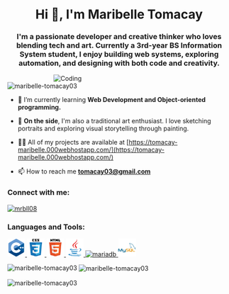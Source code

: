 <h1 align="center">Hi 👋, I'm Maribelle Tomacay</h1>
<h3 align="center">I'm a passionate developer and creative thinker who loves blending tech and art. Currently a 3rd-year BS Information System student, I enjoy building web systems, exploring automation, and designing with both code and creativity.</h3>
<img align="right" alt="Coding" width="400" src="https://th.bing.com/th/id/OIP.HRcRfQknTEbi96pnLo-9ygHaHa?w=5316&h=5316&rs=1&pid=ImgDetMain">

<p align="left"> <img src="https://komarev.com/ghpvc/?username=maribelle-tomacay03&label=Profile%20views&color=0e75b6&style=flat" alt="maribelle-tomacay03" /> </p>

- 🌱 I’m currently learning **Web Development and Object-oriented programming.**
  
- 🎨 **On the side**, I'm also a traditional art enthusiast. I love sketching portraits and exploring visual storytelling through painting.

- 👨‍💻 All of my projects are available at [https://tomacay-maribelle.000webhostapp.com/](https://tomacay-maribelle.000webhostapp.com/)

- 📫 How to reach me **tomacay03@gmail.com**

<h3 align="left">Connect with me:</h3>
<p align="left">
<a href="https://instagram.com/mrbll08" target="blank"><img align="center" src="https://raw.githubusercontent.com/rahuldkjain/github-profile-readme-generator/master/src/images/icons/Social/instagram.svg" alt="mrbll08" height="30" width="40" /></a>
</p>

<h3 align="left">Languages and Tools:</h3>
<p align="left"> <a href="https://www.w3schools.com/cpp/" target="_blank" rel="noreferrer"> <img src="https://raw.githubusercontent.com/devicons/devicon/master/icons/cplusplus/cplusplus-original.svg" alt="cplusplus" width="40" height="40"/> </a> <a href="https://www.w3schools.com/css/" target="_blank" rel="noreferrer"> <img src="https://raw.githubusercontent.com/devicons/devicon/master/icons/css3/css3-original-wordmark.svg" alt="css3" width="40" height="40"/> </a> <a href="https://www.w3.org/html/" target="_blank" rel="noreferrer"> <img src="https://raw.githubusercontent.com/devicons/devicon/master/icons/html5/html5-original-wordmark.svg" alt="html5" width="40" height="40"/> </a> <a href="https://www.java.com" target="_blank" rel="noreferrer"> <img src="https://raw.githubusercontent.com/devicons/devicon/master/icons/java/java-original.svg" alt="java" width="40" height="40"/> </a> <a href="https://mariadb.org/" target="_blank" rel="noreferrer"> <img src="https://www.vectorlogo.zone/logos/mariadb/mariadb-icon.svg" alt="mariadb" width="40" height="40"/> </a> <a href="https://www.mysql.com/" target="_blank" rel="noreferrer"> <img src="https://raw.githubusercontent.com/devicons/devicon/master/icons/mysql/mysql-original-wordmark.svg" alt="mysql" width="40" height="40"/> </a> </p>

<p><img align="left" src="https://github-readme-stats.vercel.app/api/top-langs?username=maribelle-tomacay03&show_icons=true&locale=en&layout=compact" alt="maribelle-tomacay03" /></p>

<p>&nbsp;<img align="center" src="https://github-readme-stats.vercel.app/api?username=maribelle-tomacay03&show_icons=true&locale=en" alt="maribelle-tomacay03" /></p>

<p><img align="center" src="https://github-readme-streak-stats.herokuapp.com/?user=maribelle-tomacay03&" alt="maribelle-tomacay03" /></p>
